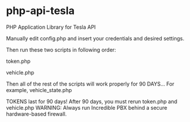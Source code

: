 # php-api-tesla
PHP Application Library for Tesla API

Manually edit config.php and insert your credentials and desired settings.

Then run these two scripts in following order:

token.php

vehicle.php

Then all of the rest of the scripts will work properly for 90 DAYS...
For example, vehicle_state.php

TOKENS last for 90 days! After 90 days, you must rerun token.php and vehicle.php
WARNING: Always run Incredible PBX behind a secure hardware-based firewall.  
